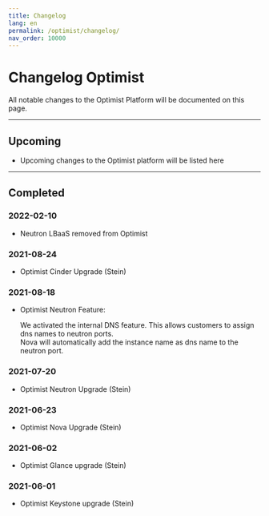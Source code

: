 ```yaml
---
title: Changelog
lang: en
permalink: /optimist/changelog/
nav_order: 10000
---
```


# Changelog Optimist

All notable changes to the Optimist Platform will be documented on this page.

---

## Upcoming

- Upcoming changes to the Optimist platform will be listed here

---

## Completed

### 2022-02-10
- Neutron LBaaS removed from Optimist

### 2021-08-24
- Optimist Cinder Upgrade (Stein)

### 2021-08-18
- Optimist Neutron Feature:

  We activated the internal DNS feature. This allows customers to assign dns names to neutron ports.   
  Nova will automatically add the instance name as dns name to the neutron port.

### 2021-07-20
- Optimist Neutron Upgrade (Stein)

### 2021-06-23
-  Optimist Nova Upgrade (Stein)

### 2021-06-02
- Optimist Glance upgrade (Stein)

### 2021-06-01
- Optimist Keystone upgrade (Stein)

